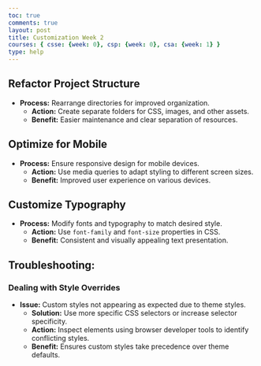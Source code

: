 ```yaml
---
toc: true
comments: true
layout: post
title: Customization Week 2
courses: { csse: {week: 0}, csp: {week: 0}, csa: {week: 1} }
type: help
---
```


## Refactor Project Structure
- **Process:** Rearrange directories for improved organization.
  - **Action:** Create separate folders for CSS, images, and other assets.
  - **Benefit:** Easier maintenance and clear separation of resources.

## Optimize for Mobile
- **Process:** Ensure responsive design for mobile devices.
  - **Action:** Use media queries to adapt styling to different screen sizes.
  - **Benefit:** Improved user experience on various devices.

## Customize Typography
- **Process:** Modify fonts and typography to match desired style.
  - **Action:** Use `font-family` and `font-size` properties in CSS.
  - **Benefit:** Consistent and visually appealing text presentation.

## Troubleshooting: 

### Dealing with Style Overrides
- **Issue:** Custom styles not appearing as expected due to theme styles.
  - **Solution:** Use more specific CSS selectors or increase selector specificity.
  - **Action:** Inspect elements using browser developer tools to identify conflicting styles.
  - **Benefit:** Ensures custom styles take precedence over theme defaults.
